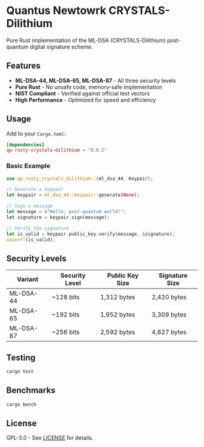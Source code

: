 # Quantus Newtowrk CRYSTALS-Dilithium

Pure Rust implementation of the ML-DSA (CRYSTALS-Dilithium) post-quantum digital signature scheme.

## Features

- **ML-DSA-44, ML-DSA-65, ML-DSA-87** - All three security levels
- **Pure Rust** - No unsafe code, memory-safe implementation
- **NIST Compliant** - Verified against official test vectors
- **High Performance** - Optimized for speed and efficiency

## Usage

Add to your `Cargo.toml`:
```toml
[dependencies]
qp-rusty-crystals-dilithium = "0.0.2"
```

### Basic Example

```rust
use qp_rusty_crystals_dilithium::{ml_dsa_44, Keypair};

// Generate a keypair
let keypair = ml_dsa_44::Keypair::generate(None);

// Sign a message
let message = b"Hello, post-quantum world!";
let signature = keypair.sign(message);

// Verify the signature
let is_valid = keypair.public_key.verify(message, &signature);
assert!(is_valid);
```

## Security Levels

| Variant | Security Level | Public Key Size | Signature Size |
|---------|----------------|-----------------|----------------|
| ML-DSA-44 | ~128 bits | 1,312 bytes | 2,420 bytes |
| ML-DSA-65 | ~192 bits | 1,952 bytes | 3,309 bytes |
| ML-DSA-87 | ~256 bits | 2,592 bytes | 4,627 bytes |

## Testing

```bash
cargo test
```

## Benchmarks

```bash
cargo bench
```

## License

GPL-3.0 - See [LICENSE](../LICENSE) for details.